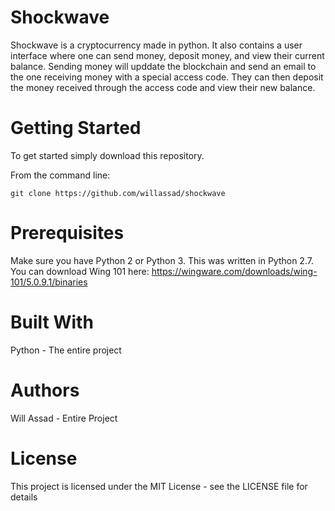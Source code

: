 # Shockwave
Shockwave is a cryptocurrency made in python. It also contains a user interface where one can send money, deposit money, and view their current balance. Sending money will upddate the blockchain and send an email to the one receiving money with a special access code. They can then deposit the money received through the access code and view their new balance.

# Getting Started
To get started simply download this repository.

From the command line:

```
git clone https://github.com/willassad/shockwave
```

# Prerequisites
Make sure you have Python 2 or Python 3. This was written in Python 2.7. You can download Wing 101 here: https://wingware.com/downloads/wing-101/5.0.9.1/binaries

# Built With
Python - The entire project

# Authors
Will Assad - Entire Project

# License
This project is licensed under the MIT License - see the LICENSE file for details
